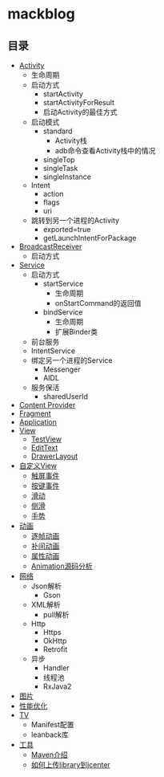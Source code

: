 # mackblog

## 目录
* [Activity](/activity)
    * 生命周期
    * 启动方式
        * startActivity
        * startActivityForResult
        * 启动Activity的最佳方式
    * 启动模式
        * standard
            * Activity栈
            * adb命令查看Activity栈中的情况
        * singleTop
        * singleTask
        * singleInstance
    * Intent
        * action
        * flags
        * uri
    * 跳转到另一个进程的Activity
        * exported=true
        * getLaunchIntentForPackage
* [BroadcastReceiver](/receiver)
    * 启动方式
* [Service](/service)
    * 启动方式
        * startService
            * 生命周期
            * onStartCommand的返回值
        * bindService
            * 生命周期
            * 扩展Binder类
    * 前台服务
    * IntentService
    * 绑定另一个进程的Service
        * Messenger
        * AIDL
    * 服务保活
        * sharedUserId
* [Content Provider]()
* [Fragment](/fragment)
* [Application]()
* [View](/view)
    * [TestView]()
    * [EditText]()
    * [DrawerLayout]()
* [自定义View](/viewcustom)
    * [触屏事件](/viewcustom/触屏事件.md)
    * [按键事件](/viewcustom/按键事件.md)
    * [滑动](/viewcustom/滑动.md)
    * [侧滑](/viewcustom/侧滑.md)
    * [手势](/viewcustom/手势.md)
* [动画](/anim)
    * [逐帧动画](/anim/逐帧动画.md)
    * [补间动画](/anim/补间动画.md)
    * [属性动画](/anim/属性动画.md)
    * [Animation源码分析](/anim/Animation源码分析.md)
* [网络](/http)
    * Json解析
        * Gson
    * XML解析
        * pull解析
    * Http
        * Https
        * OkHttp
        * Retrofit
    * 异步
        * Handler
        * 线程池
        * RxJava2
* [图片]()
* [性能优化]()
* [TV](/tv)
    * Manifest配置
    * leanback库
* [工具](/tool)
    * [Maven介绍](/tool/Maven介绍.md)
    * [如何上传library到jcenter](/tool/如何上传library到jcenter.md)

